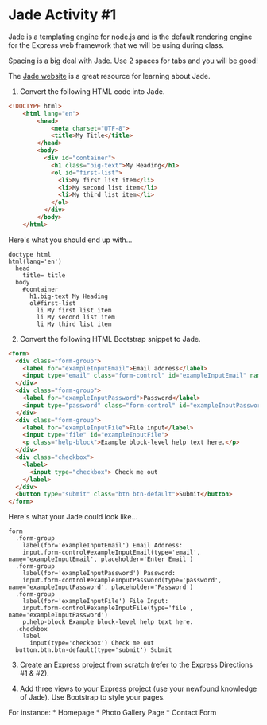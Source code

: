 Jade Activity #1
================

Jade is a templating engine for node.js and is the default rendering engine for the Express web framework that we will be using during class.

Spacing is a big deal with Jade. Use 2 spaces for tabs and you will be good!

The [Jade website](http://jade-lang.com/) is a great resource for learning about Jade.

1. Convert the following HTML code into Jade.

  ```html
  <!DOCTYPE html>
      <html lang="en">
          <head>
              <meta charset="UTF-8">
              <title>My Title</title>
          </head>
          <body>
            <div id="container">
              <h1 class="big-text">My Heading</h1>
              <ol id="first-list">
                <li>My first list item</li>
                <li>My second list item</li>
                <li>My third list item</li>
              </ol>
            </div>
          </body>
      </html>
  ```

  Here's what you should end up with...

  ```jade
  doctype html
  html(lang='en')
    head
      title= title
    body
      #container
        h1.big-text My Heading
        ol#first-list
          li My first list item
          li My second list item
          li My third list item 
  ```

2. Convert the following HTML Bootstrap snippet to Jade.

  ```html
  <form>
    <div class="form-group">
      <label for="exampleInputEmail">Email address</label>
      <input type="email" class="form-control" id="exampleInputEmail" name="exampleInputEmail" placeholder="Enter email">
    </div>
    <div class="form-group">
      <label for="exampleInputPassword">Password</label>
      <input type="password" class="form-control" id="exampleInputPassword" name="exampleInputPassword" placeholder="Password">
    </div>
    <div class="form-group">
      <label for="exampleInputFile">File input</label>
      <input type="file" id="exampleInputFile">
      <p class="help-block">Example block-level help text here.</p>
    </div>
    <div class="checkbox">
      <label>
        <input type="checkbox"> Check me out
      </label>
    </div>
    <button type="submit" class="btn btn-default">Submit</button>
  </form>
  ```
  Here's what your Jade could look like...

  ```jade
  form
    .form-group
      label(for='exampleInputEmail') Email Address:
      input.form-control#exampleInputEmail(type='email', name='exampleInputEmail', placeholder='Enter Email')
    .form-group
      label(for='exampleInputPassword') Password:
      input.form-control#exampleInputPassword(type='password', name='exampleInputPassword', placeholder='Password')
    .form-group
      label(for='exampleInputFile') File Input:
      input.form-control#exampleInputFile(type='file', name='exampleInputPassword')
      p.help-block Example block-level help text here.
    .checkbox
      label
        input(type='checkbox') Check me out
    button.btn.btn-default(type='submit') Submit
  ```

3. Create an Express project from scratch (refer to the Express Directions #1 & #2).

4. Add three views to your Express project (use your newfound knowledge of Jade). Use Bootstrap to style your pages.

  For instance:
    * Homepage
    * Photo Gallery Page
    * Contact Form
